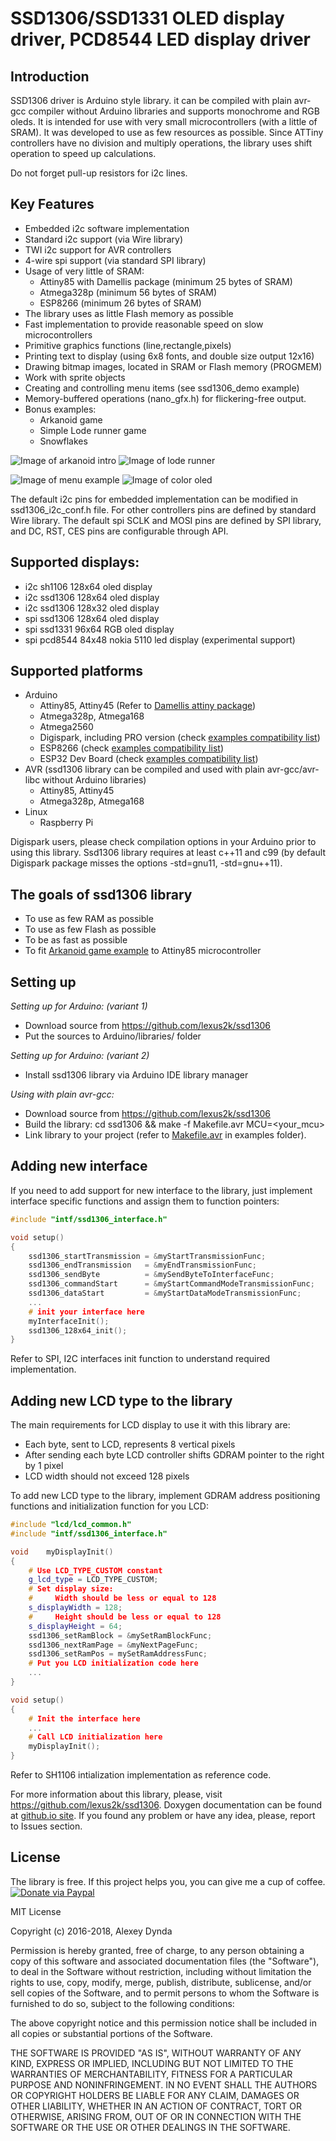 # SSD1306/SSD1331 OLED display driver, PCD8544 LED display driver

## Introduction

SSD1306 driver is Arduino style library. it can be compiled with plain avr-gcc compiler
without Arduino libraries and supports monochrome and RGB oleds. It is intended for use with
very small microcontrollers (with a little of SRAM). It was developed to use as
few resources as possible. Since ATTiny controllers have no division and multiply
operations, the library uses shift operation to speed up calculations.

Do not forget pull-up resistors for i2c lines.

## Key Features

 * Embedded i2c software implementation
 * Standard i2c support (via Wire library)
 * TWI i2c support for AVR controllers
 * 4-wire spi support (via standard SPI library)
 * Usage of very little of SRAM:
   * Attiny85 with Damellis package (minimum 25 bytes of SRAM)
   * Atmega328p (minimum 56 bytes of SRAM)
   * ESP8266 (minimum 26 bytes of SRAM)
 * The library uses as little Flash memory as possible
 * Fast implementation to provide reasonable speed on slow microcontrollers
 * Primitive graphics functions (line,rectangle,pixels)
 * Printing text to display (using 6x8 fonts, and double size output 12x16)
 * Drawing bitmap images, located in SRAM or Flash memory (PROGMEM)
 * Work with sprite objects
 * Creating and controlling menu items (see ssd1306_demo example)
 * Memory-buffered operations (nano_gfx.h) for flickering-free output.
 * Bonus examples:
   * Arkanoid game
   * Simple Lode runner game
   * Snowflakes

![Image of arkanoid intro](https://github.com/lexus2k/ssd1306/blob/master/examples/arkanoid/screenshots/introscreen.png)
![Image of lode runner](https://github.com/lexus2k/ssd1306/blob/master/examples/lode_runner/screenshots/main_screen.png)

![Image of menu example](https://github.com/lexus2k/ssd1306/blob/master/examples/ssd1306_demo/screenshots/mainmenu_top.png)
![Image of color oled](https://github.com/lexus2k/ssd1306/blob/master/examples/ssd1331_demo/screenshots/fonts.png)

The default i2c pins for embedded implementation can be modified in ssd1306_i2c_conf.h file.
For other controllers pins are defined by standard Wire library.
The default spi SCLK and MOSI pins are defined by SPI library, and DC, RST, CES pins are
configurable through API.

## Supported displays:
 * i2c sh1106 128x64 oled display
 * i2c ssd1306 128x64 oled display
 * i2c ssd1306 128x32 oled display
 * spi ssd1306 128x64 oled display
 * spi ssd1331 96x64 RGB oled display
 * spi pcd8544 84x48 nokia 5110 led display (experimental support)

## Supported platforms

 * Arduino
   * Attiny85, Attiny45 (Refer to [Damellis attiny package](https://raw.githubusercontent.com/damellis/attiny/ide-1.6.x-boards-manager/package_damellis_attiny_index.json))
   * Atmega328p, Atmega168
   * Atmega2560
   * Digispark, including PRO version (check [examples compatibility list](examples/Digispark_compatibility.txt))
   * ESP8266 (check [examples compatibility list](examples/ESP8266_compatibility.txt))
   * ESP32 Dev Board (check [examples compatibility list](examples/ESP8266_compatibility.txt))
 * AVR (ssd1306 library can be compiled and used with plain avr-gcc/avr-libc without Arduino libraries)
   * Attiny85, Attiny45
   * Atmega328p, Atmega168
 * Linux
   * Raspberry Pi

Digispark users, please check compilation options in your Arduino prior to using this library.
Ssd1306 library requires at least c++11 and c99 (by default Digispark package misses the options
-std=gnu11, -std=gnu++11).

## The goals of ssd1306 library

 * To use as few RAM as possible
 * To use as few Flash as possible
 * To be as fast as possible
 * To fit [Arkanoid game example](examples/arkanoid) to Attiny85 microcontroller

## Setting up

*Setting up for Arduino: (variant 1)*
 * Download source from https://github.com/lexus2k/ssd1306
 * Put the sources to Arduino/libraries/ folder

*Setting up for Arduino: (variant 2)*
 * Install ssd1306 library via Arduino IDE library manager

*Using with plain avr-gcc:*
 * Download source from https://github.com/lexus2k/ssd1306
 * Build the library: cd ssd1306 && make -f Makefile.avr MCU=<your_mcu>
 * Link library to your project (refer to [Makefile.avr](examples/Makefile.avr) in examples folder).



## Adding new interface

If you need to add support for new interface to the library, just implement
interface specific functions and assign them to function pointers:

```cpp
#include "intf/ssd1306_interface.h"

void setup()
{
    ssd1306_startTransmission = &myStartTransmissionFunc;
    ssd1306_endTransmission   = &myEndTransmissionFunc;
    ssd1306_sendByte          = &mySendByteToInterfaceFunc;
    ssd1306_commandStart      = &myStartCommandModeTransmissionFunc;
    ssd1306_dataStart         = &myStartDataModeTransmissionFunc;
    ...
    # init your interface here
    myInterfaceInit();
    ssd1306_128x64_init();
}
```
Refer to SPI, I2C interfaces init function to understand required implementation.

## Adding new LCD type to the library

The main requirements for LCD display to use it with this library are:

 * Each byte, sent to LCD, represents 8 vertical pixels
 * After sending each byte LCD controller shifts GDRAM pointer to the right by 1 pixel
 * LCD width should not exceed 128 pixels

To add new LCD type to the library, implement GDRAM address positioning functions and
initialization function for you LCD:

```cpp
#include "lcd/lcd_common.h"
#include "intf/ssd1306_interface.h"

void    myDisplayInit()
{
    # Use LCD_TYPE_CUSTOM constant
    g_lcd_type = LCD_TYPE_CUSTOM;
    # Set display size:
    #     Width should be less or equal to 128
    s_displayWidth = 128;
    #     Height should be less or equal to 128
    s_displayHeight = 64;
    ssd1306_setRamBlock = &mySetRamBlockFunc;
    ssd1306_nextRamPage = &myNextPageFunc;
    ssd1306_setRamPos = mySetRamAddressFunc;
    # Put you LCD initialization code here
    ...
}

void setup()
{
    # Init the interface here
    ...
    # Call LCD initialization here
    myDisplayInit();
}
```
Refer to SH1106 intialization implementation as reference code.

For more information about this library, please, visit https://github.com/lexus2k/ssd1306.
Doxygen documentation can be found at [github.io site](http://lexus2k.github.io/ssd1306).
If you found any problem or have any idea, please, report to Issues section.

## License

The library is free. If this project helps you, you can give me a cup of coffee.
[![Donate via Paypal](https://img.shields.io/badge/Donate-PayPal-green.svg)](https://www.paypal.me/lexus2k)


MIT License

Copyright (c) 2016-2018, Alexey Dynda

Permission is hereby granted, free of charge, to any person obtaining a copy
of this software and associated documentation files (the "Software"), to deal
in the Software without restriction, including without limitation the rights
to use, copy, modify, merge, publish, distribute, sublicense, and/or sell
copies of the Software, and to permit persons to whom the Software is
furnished to do so, subject to the following conditions:

The above copyright notice and this permission notice shall be included in all
copies or substantial portions of the Software.

THE SOFTWARE IS PROVIDED "AS IS", WITHOUT WARRANTY OF ANY KIND, EXPRESS OR
IMPLIED, INCLUDING BUT NOT LIMITED TO THE WARRANTIES OF MERCHANTABILITY,
FITNESS FOR A PARTICULAR PURPOSE AND NONINFRINGEMENT. IN NO EVENT SHALL THE
AUTHORS OR COPYRIGHT HOLDERS BE LIABLE FOR ANY CLAIM, DAMAGES OR OTHER
LIABILITY, WHETHER IN AN ACTION OF CONTRACT, TORT OR OTHERWISE, ARISING FROM,
OUT OF OR IN CONNECTION WITH THE SOFTWARE OR THE USE OR OTHER DEALINGS IN THE
SOFTWARE.


